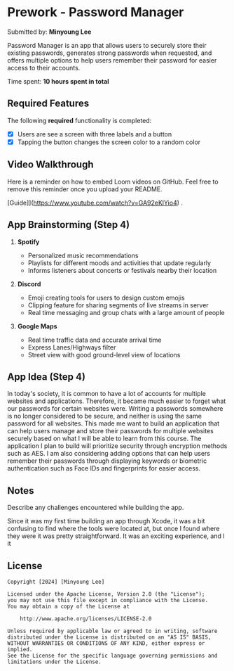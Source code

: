 # Prework - Password Manager

Submitted by: **Minyoung Lee**

Password Manager is an app that allows users to securely store their existing passwords, generates strong passwords when requested, and offers multiple options to help users remember their password for easier access to their accounts.

Time spent: **10 hours spent in total**

## Required Features

The following **required** functionality is completed:

- [x] Users are see a screen with three labels and a button
- [x] Tapping the button changes the screen color to a random color
 
## Video Walkthrough

Here is a reminder on how to embed Loom videos on GitHub. Feel free to remove this reminder once you upload your README. 

[Guide]](https://www.youtube.com/watch?v=GA92eKlYio4) .

## App Brainstorming (Step 4)

1. **Spotify**
    - Personalized music recommendations
    - Playlists for different moods and activities that update regularly
    - Informs listeners about concerts or festivals nearby their location

2. **Discord**
    - Emoji creating tools for users to design custom emojis
    - Clipping feature for sharing segments of live streams in server
    - Real time messaging and group chats with a large amount of people

3. **Google Maps**
    - Real time traffic data and accurate arrival time
    - Express Lanes/Highways filter
    - Street view with good ground-level view of locations

## App Idea (Step 4)
In today's society, it is common to have a lot of accounts for multiple websites and applications. Therefore, it became much easier to forget what our passwords for certain websites were. Writing a passwords somewhere is no longer considered to be secure, and neither is using the same password for all websites. This made me want to build an application that can help users manage and store their passwords for multiple websites securely based on what I will be able to learn from this course. The application I plan to build will prioritize security through encryption methods such as AES. I am also considering adding options that can help users remember their passwords through displaying keywords or biometric authentication such as Face IDs and fingerprints for easier access.

## Notes

Describe any challenges encountered while building the app.

Since it was my first time building an app through Xcode, it was a bit confusing to find where the tools were located at, but once I found where they were it was pretty straightforward. It was an exciting experience, and I it 

## License

    Copyright [2024] [Minyoung Lee]

    Licensed under the Apache License, Version 2.0 (the "License");
    you may not use this file except in compliance with the License.
    You may obtain a copy of the License at

        http://www.apache.org/licenses/LICENSE-2.0

    Unless required by applicable law or agreed to in writing, software
    distributed under the License is distributed on an "AS IS" BASIS,
    WITHOUT WARRANTIES OR CONDITIONS OF ANY KIND, either express or implied.
    See the License for the specific language governing permissions and
    limitations under the License.
